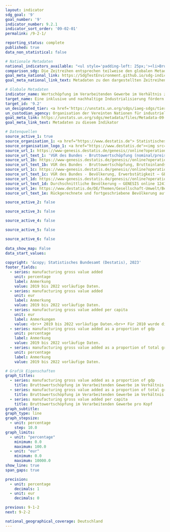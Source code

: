 ```yaml
---
layout: indicator    
sdg_goal: '9'    
goal_number: '9'    
indicator_number: 9.2.1    
indicator_sort_order: '09-02-01'    
permalink: /9-2-1/    

reporting_status: complete    
published: true    
data_non_statistical: false    

# Nationale Metadaten    
national_indicators_available: "<ul style='padding-left: 25px;'><li>Bruttowertschöpfung im Verarbeitenden Gewerbe pro Kopf</li> <li> Bruttowertschöpfung im Verarbeitenden Gewerbe im Verhältnis zum BIP</li> <li> Bruttowertschöpfung im Verarbeitenden Gewerbe im Verhältnis zur Bruttowertschöpfung insgesamt</li></ul>"    
comparison_sdg: Die Zeitreihen entsprechen teilweise den globalen Metadaten.    
goal_meta_national_link: https://SdgTestEnvironment.github.io/sdg-indicators/public/Meta/9.2.1.pdf
goal_meta_national_link_text: Metadaten zu den dargestellten Zeitreihen    

# Globale Metadaten    
indicator_name: Wertschöpfung im Verarbeitenden Gewerbe im Verhältnis zum BIP und pro Kopf    
target_name: Eine inklusive und nachhaltige Industrialisierung fördern und bis 2030 den Anteil der Industrie an der Beschäftigung und am Bruttoinlandsprodukt entsprechend den nationalen Gegebenheiten erheblich steigern und den Anteil in den am wenigsten entwickelten Ländern verdoppeln    
target_id: '9.2'    
un_designated_tier: <a href='https://unstats.un.org/sdgs/iaeg-sdgs/tier-classification/' title='Klicken Sie hier um weitere Informationen zur UN-Tier-Klassifikation zu erhalten.'  target='_blank'>Tier I</a>    
un_custodian_agency: Organisation der Vereinten Nationen für industrielle Entwicklung (UNIDO)    
goal_meta_link: https://unstats.un.org/sdgs/metadata/files/Metadata-09-02-01.pdf    
goal_meta_link_text: Metadaten zu diesem Indikator        

# Datenquellen
source_active_1: true
source_organisation_1: <a href="https://www.destatis.de"> Statistisches Bundesamt (Destatis) </a>
source_organisation_logo_1: <a href="https://www.destatis.de"><img src="https://g205sdgs.github.io/sdg-indicators/public/OrgImgDe/destatis.png" alt="Logo destatis" style="height:60px; width:148px"/></a>
source_url_1: https://www-genesis.destatis.de/genesis//online?operation=table&code=81000-0013&bypass=true&language=de
source_url_text_1: 'VGR des Bundes - Bruttowertschöpfung (nominal/preisbereinigt): Wirtschaftsbereiche – GENESIS online 81000-0013'
source_url_1b: https://www-genesis.destatis.de/genesis//online?operation=table&code=81000-0001&bypass=true&language=de
source_url_text_1b: VGR des Bundes - Bruttowertschöpfung, Bruttoinlandsprodukt (nominal/preisbereinigt) – GENESIS online 81000-0001
source_url_1c: https://www-genesis.destatis.de/genesis//online?operation=table&code=81000-0011&bypass=true&language=de
source_url_text_1c: VGR des Bundes - Bevölkerung, Erwerbstätigkeit – GENESIS online 81000-0011
source_url_1d: https://www-genesis.destatis.de/genesis//online?operation=table&code=12411-0041
source_url_text_1d: Durchschnittliche Bevölkerung – GENESIS online 12411-0041
source_url_1e: https://www.destatis.de/DE/Themen/Gesellschaft-Umwelt/Bevoelkerung/Bevoelkerungsstand/_inhalt.html#sprg233540
source_url_text_1e: Rückgerechnete und fortgeschriebene Bevölkerung auf Grundlage des Zensus 2011 - 1991 bis 2011

source_active_2: false

source_active_3: false

source_active_4: false

source_active_5: false

source_active_6: false
    
data_show_map: False    
data_start_values:     
    
copyright: '&copy; Statistisches Bundesamt (Destatis), 2023'    
footer_fields:
  - series: manufacturing gross value added
    unit: percentage
    label: Anmerkung
    value: 2019 bis 2022 vorläufige Daten.
  - series: manufacturing gross value added
    unit: eur
    label: Anmerkung
    value: 2019 bis 2022 vorläufige Daten.
  - series: manufacturing gross value added per capita
    unit: eur
    label: Anmerkungen
    value: <br>• 2019 bis 2022 vorläufige Daten.<br>• Für 2010 wurde die Bevölkerung anhand des Zensus 2011 sowie der Wanderungs-, Geburten- und Sterbestatistiken zurückgerechnet.
  - series: manufacturing gross value added as a proportion of gdp
    unit: percentage
    label: Anmerkung
    value: 2019 bis 2022 vorläufige Daten.
  - series: manufacturing gross value added as a proportion of total gross value added
    unit: percentage
    label: Anmerkung
    value: 2019 bis 2022 vorläufige Daten.    

# Grafik Eigenschaften    
graph_titles:
  - series: manufacturing gross value added as a proportion of gdp
    title: Bruttowertschöpfung im Verarbeitenden Gewerbe im Verhältnis zum BIP
  - series: manufacturing gross value added as a proportion of total gross value added
    title: Bruttowertschöpfung im Verarbeitenden Gewerbe im Verhältnis zur Bruttowertschöpfung insgesamt
  - series: manufacturing gross value added per capita
    title: Bruttowertschöpfung im Verarbeitenden Gewerbe pro Kopf
graph_subtitle:     
graph_type: line
graph_stepsize: 
  - unit: percentage
    step: 10.0    
graph_limits:
  - unit: "percentage"
    minimum: 0.0
    maximum: 100.0
  - unit: "eur"
    minimum: 0.0
    maximum: 10000.0
show_line: true
span_gaps: true

precision:
  - unit: percentage
    decimals: 1
  - unit: eur
    decimals: 0    

previous: 9-1-2    
next: 9-2-2    

national_geographical_coverage: Deutschland    
---
```


<span></span>